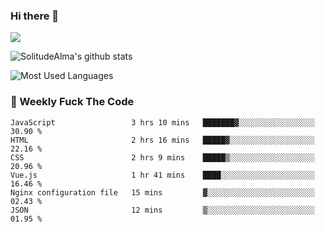 ### Hi there 👋

<p>
  <a href="https://count.getloli.com/"><img src="https://count.getloli.com/get/@:solitudealma"></a>
</p>

![SolitudeAlma's github stats](https://github-readme-stats.vercel.app/api?username=solitudealma&show_icons=true&theme=radical)

![Most Used Languages](https://github-readme-stats.vercel.app/api/top-langs/?username=solitudealma&layout=compact&hide_border=true&theme=dark)
<!-- ![visitors](https://visitor-badge.glitch.me/badge?page_id=solitudealma.solitudealma.id) -->


### :dart: Weekly Fuck The Code

<!--START_SECTION:waka-->

```text
JavaScript                 3 hrs 10 mins   ███████▓░░░░░░░░░░░░░░░░░   30.90 %
HTML                       2 hrs 16 mins   █████▓░░░░░░░░░░░░░░░░░░░   22.16 %
CSS                        2 hrs 9 mins    █████▒░░░░░░░░░░░░░░░░░░░   20.96 %
Vue.js                     1 hr 41 mins    ████░░░░░░░░░░░░░░░░░░░░░   16.46 %
Nginx configuration file   15 mins         ▓░░░░░░░░░░░░░░░░░░░░░░░░   02.43 %
JSON                       12 mins         ▒░░░░░░░░░░░░░░░░░░░░░░░░   01.95 %
```

<!--END_SECTION:waka-->

